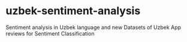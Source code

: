# uzbek-sentiment-analysis
Sentiment analysis in Uzbek language and new Datasets of Uzbek App reviews for Sentiment Classification
